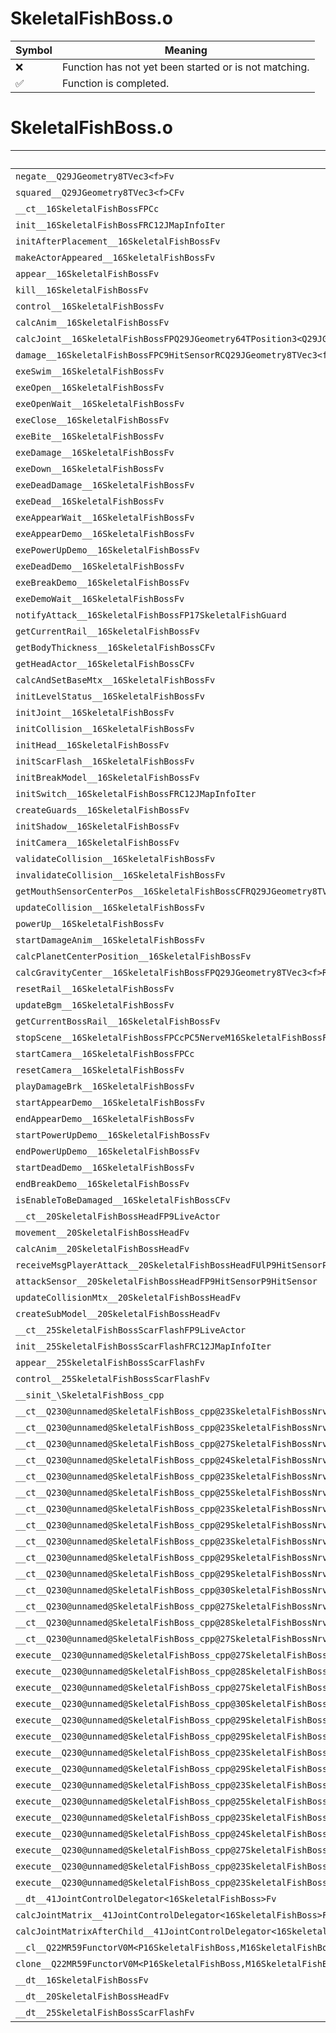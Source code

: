 # SkeletalFishBoss.o
| Symbol | Meaning 
| ------------- | ------------- 
| :x: | Function has not yet been started or is not matching. 
| :white_check_mark: | Function is completed. 


# SkeletalFishBoss.o
| Symbol | Decompiled? |
| ------------- | ------------- |
| `negate__Q29JGeometry8TVec3<f>Fv` | :x: |
| `squared__Q29JGeometry8TVec3<f>CFv` | :x: |
| `__ct__16SkeletalFishBossFPCc` | :x: |
| `init__16SkeletalFishBossFRC12JMapInfoIter` | :x: |
| `initAfterPlacement__16SkeletalFishBossFv` | :x: |
| `makeActorAppeared__16SkeletalFishBossFv` | :x: |
| `appear__16SkeletalFishBossFv` | :x: |
| `kill__16SkeletalFishBossFv` | :x: |
| `control__16SkeletalFishBossFv` | :x: |
| `calcAnim__16SkeletalFishBossFv` | :x: |
| `calcJoint__16SkeletalFishBossFPQ29JGeometry64TPosition3<Q29JGeometry38TMatrix34<Q29JGeometry13SMatrix34C<f>>>RC19JointControllerInfo` | :x: |
| `damage__16SkeletalFishBossFPC9HitSensorRCQ29JGeometry8TVec3<f>` | :x: |
| `exeSwim__16SkeletalFishBossFv` | :x: |
| `exeOpen__16SkeletalFishBossFv` | :x: |
| `exeOpenWait__16SkeletalFishBossFv` | :x: |
| `exeClose__16SkeletalFishBossFv` | :x: |
| `exeBite__16SkeletalFishBossFv` | :x: |
| `exeDamage__16SkeletalFishBossFv` | :x: |
| `exeDown__16SkeletalFishBossFv` | :x: |
| `exeDeadDamage__16SkeletalFishBossFv` | :x: |
| `exeDead__16SkeletalFishBossFv` | :x: |
| `exeAppearWait__16SkeletalFishBossFv` | :x: |
| `exeAppearDemo__16SkeletalFishBossFv` | :x: |
| `exePowerUpDemo__16SkeletalFishBossFv` | :x: |
| `exeDeadDemo__16SkeletalFishBossFv` | :x: |
| `exeBreakDemo__16SkeletalFishBossFv` | :x: |
| `exeDemoWait__16SkeletalFishBossFv` | :x: |
| `notifyAttack__16SkeletalFishBossFP17SkeletalFishGuard` | :x: |
| `getCurrentRail__16SkeletalFishBossFv` | :x: |
| `getBodyThickness__16SkeletalFishBossCFv` | :x: |
| `getHeadActor__16SkeletalFishBossCFv` | :x: |
| `calcAndSetBaseMtx__16SkeletalFishBossFv` | :x: |
| `initLevelStatus__16SkeletalFishBossFv` | :x: |
| `initJoint__16SkeletalFishBossFv` | :x: |
| `initCollision__16SkeletalFishBossFv` | :x: |
| `initHead__16SkeletalFishBossFv` | :x: |
| `initScarFlash__16SkeletalFishBossFv` | :x: |
| `initBreakModel__16SkeletalFishBossFv` | :x: |
| `initSwitch__16SkeletalFishBossFRC12JMapInfoIter` | :x: |
| `createGuards__16SkeletalFishBossFv` | :x: |
| `initShadow__16SkeletalFishBossFv` | :x: |
| `initCamera__16SkeletalFishBossFv` | :x: |
| `validateCollision__16SkeletalFishBossFv` | :x: |
| `invalidateCollision__16SkeletalFishBossFv` | :x: |
| `getMouthSensorCenterPos__16SkeletalFishBossCFRQ29JGeometry8TVec3<f>f` | :x: |
| `updateCollision__16SkeletalFishBossFv` | :x: |
| `powerUp__16SkeletalFishBossFv` | :x: |
| `startDamageAnim__16SkeletalFishBossFv` | :x: |
| `calcPlanetCenterPosition__16SkeletalFishBossFv` | :x: |
| `calcGravityCenter__16SkeletalFishBossFPQ29JGeometry8TVec3<f>RCQ29JGeometry8TVec3<f>RCQ29JGeometry8TVec3<f>` | :x: |
| `resetRail__16SkeletalFishBossFv` | :x: |
| `updateBgm__16SkeletalFishBossFv` | :x: |
| `getCurrentBossRail__16SkeletalFishBossFv` | :x: |
| `stopScene__16SkeletalFishBossFPCcPC5NerveM16SkeletalFishBossFPCvPv_v` | :x: |
| `startCamera__16SkeletalFishBossFPCc` | :x: |
| `resetCamera__16SkeletalFishBossFv` | :x: |
| `playDamageBrk__16SkeletalFishBossFv` | :x: |
| `startAppearDemo__16SkeletalFishBossFv` | :x: |
| `endAppearDemo__16SkeletalFishBossFv` | :x: |
| `startPowerUpDemo__16SkeletalFishBossFv` | :x: |
| `endPowerUpDemo__16SkeletalFishBossFv` | :x: |
| `startDeadDemo__16SkeletalFishBossFv` | :x: |
| `endBreakDemo__16SkeletalFishBossFv` | :x: |
| `isEnableToBeDamaged__16SkeletalFishBossCFv` | :x: |
| `__ct__20SkeletalFishBossHeadFP9LiveActor` | :x: |
| `movement__20SkeletalFishBossHeadFv` | :x: |
| `calcAnim__20SkeletalFishBossHeadFv` | :x: |
| `receiveMsgPlayerAttack__20SkeletalFishBossHeadFUlP9HitSensorP9HitSensor` | :x: |
| `attackSensor__20SkeletalFishBossHeadFP9HitSensorP9HitSensor` | :x: |
| `updateCollisionMtx__20SkeletalFishBossHeadFv` | :x: |
| `createSubModel__20SkeletalFishBossHeadFv` | :x: |
| `__ct__25SkeletalFishBossScarFlashFP9LiveActor` | :x: |
| `init__25SkeletalFishBossScarFlashFRC12JMapInfoIter` | :x: |
| `appear__25SkeletalFishBossScarFlashFv` | :x: |
| `control__25SkeletalFishBossScarFlashFv` | :x: |
| `__sinit_\SkeletalFishBoss_cpp` | :x: |
| `__ct__Q230@unnamed@SkeletalFishBoss_cpp@23SkeletalFishBossNrvSwimFv` | :x: |
| `__ct__Q230@unnamed@SkeletalFishBoss_cpp@23SkeletalFishBossNrvOpenFv` | :x: |
| `__ct__Q230@unnamed@SkeletalFishBoss_cpp@27SkeletalFishBossNrvOpenWaitFv` | :x: |
| `__ct__Q230@unnamed@SkeletalFishBoss_cpp@24SkeletalFishBossNrvCloseFv` | :x: |
| `__ct__Q230@unnamed@SkeletalFishBoss_cpp@23SkeletalFishBossNrvBiteFv` | :x: |
| `__ct__Q230@unnamed@SkeletalFishBoss_cpp@25SkeletalFishBossNrvDamageFv` | :x: |
| `__ct__Q230@unnamed@SkeletalFishBoss_cpp@23SkeletalFishBossNrvDownFv` | :x: |
| `__ct__Q230@unnamed@SkeletalFishBoss_cpp@29SkeletalFishBossNrvDeadDamageFv` | :x: |
| `__ct__Q230@unnamed@SkeletalFishBoss_cpp@23SkeletalFishBossNrvDeadFv` | :x: |
| `__ct__Q230@unnamed@SkeletalFishBoss_cpp@29SkeletalFishBossNrvAppearWaitFv` | :x: |
| `__ct__Q230@unnamed@SkeletalFishBoss_cpp@29SkeletalFishBossNrvAppearDemoFv` | :x: |
| `__ct__Q230@unnamed@SkeletalFishBoss_cpp@30SkeletalFishBossNrvPowerUpDemoFv` | :x: |
| `__ct__Q230@unnamed@SkeletalFishBoss_cpp@27SkeletalFishBossNrvDeadDemoFv` | :x: |
| `__ct__Q230@unnamed@SkeletalFishBoss_cpp@28SkeletalFishBossNrvBreakDemoFv` | :x: |
| `__ct__Q230@unnamed@SkeletalFishBoss_cpp@27SkeletalFishBossNrvDemoWaitFv` | :x: |
| `execute__Q230@unnamed@SkeletalFishBoss_cpp@27SkeletalFishBossNrvDemoWaitCFP5Spine` | :x: |
| `execute__Q230@unnamed@SkeletalFishBoss_cpp@28SkeletalFishBossNrvBreakDemoCFP5Spine` | :x: |
| `execute__Q230@unnamed@SkeletalFishBoss_cpp@27SkeletalFishBossNrvDeadDemoCFP5Spine` | :x: |
| `execute__Q230@unnamed@SkeletalFishBoss_cpp@30SkeletalFishBossNrvPowerUpDemoCFP5Spine` | :x: |
| `execute__Q230@unnamed@SkeletalFishBoss_cpp@29SkeletalFishBossNrvAppearDemoCFP5Spine` | :x: |
| `execute__Q230@unnamed@SkeletalFishBoss_cpp@29SkeletalFishBossNrvAppearWaitCFP5Spine` | :x: |
| `execute__Q230@unnamed@SkeletalFishBoss_cpp@23SkeletalFishBossNrvDeadCFP5Spine` | :x: |
| `execute__Q230@unnamed@SkeletalFishBoss_cpp@29SkeletalFishBossNrvDeadDamageCFP5Spine` | :x: |
| `execute__Q230@unnamed@SkeletalFishBoss_cpp@23SkeletalFishBossNrvDownCFP5Spine` | :x: |
| `execute__Q230@unnamed@SkeletalFishBoss_cpp@25SkeletalFishBossNrvDamageCFP5Spine` | :x: |
| `execute__Q230@unnamed@SkeletalFishBoss_cpp@23SkeletalFishBossNrvBiteCFP5Spine` | :x: |
| `execute__Q230@unnamed@SkeletalFishBoss_cpp@24SkeletalFishBossNrvCloseCFP5Spine` | :x: |
| `execute__Q230@unnamed@SkeletalFishBoss_cpp@27SkeletalFishBossNrvOpenWaitCFP5Spine` | :x: |
| `execute__Q230@unnamed@SkeletalFishBoss_cpp@23SkeletalFishBossNrvOpenCFP5Spine` | :x: |
| `execute__Q230@unnamed@SkeletalFishBoss_cpp@23SkeletalFishBossNrvSwimCFP5Spine` | :x: |
| `__dt__41JointControlDelegator<16SkeletalFishBoss>Fv` | :x: |
| `calcJointMatrix__41JointControlDelegator<16SkeletalFishBoss>FPQ29JGeometry64TPosition3<Q29JGeometry38TMatrix34<Q29JGeometry13SMatrix34C<f>>>RC19JointControllerInfo` | :x: |
| `calcJointMatrixAfterChild__41JointControlDelegator<16SkeletalFishBoss>FPQ29JGeometry64TPosition3<Q29JGeometry38TMatrix34<Q29JGeometry13SMatrix34C<f>>>RC19JointControllerInfo` | :x: |
| `__cl__Q22MR59FunctorV0M<P16SkeletalFishBoss,M16SkeletalFishBossFPCvPv_v>CFv` | :x: |
| `clone__Q22MR59FunctorV0M<P16SkeletalFishBoss,M16SkeletalFishBossFPCvPv_v>CFP7JKRHeap` | :x: |
| `__dt__16SkeletalFishBossFv` | :x: |
| `__dt__20SkeletalFishBossHeadFv` | :x: |
| `__dt__25SkeletalFishBossScarFlashFv` | :x: |
